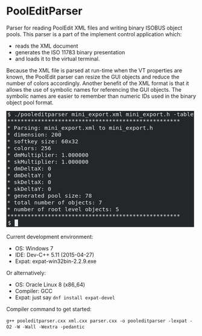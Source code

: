 # PoolEditParser

Parser for reading PoolEdit XML files and writing binary ISOBUS object
pools. This parser is a part of the implement control application
which:
* reads the XML document
* generates the ISO 11783 binary presentation
* and loads it to the virtual terminal.

Because the XML file is parsed at run-time when the VT properties are
known, the PoolEdit parser can resize the GUI objects and reduce the
number of colors accordingly. Another benefit of the XML format is
that it allows the use of symbolic names for referencing the GUI
objects.  The symbolic names are easier to remember than numeric IDs
used in the binary object pool format.

![Parser in terminal window](parserterminal.png)

Current development environment:
* OS: Windows 7
* IDE: Dev-C++ 5.11 (2015-04-27)
* Expat: expat-win32bin-2.2.9.exe

Or alternatively:
* OS: Oracle Linux 8 (x86_64)
* Compiler: GCC
* Expat: just say `dnf install expat-devel`

Compiler command to get started:
```
g++ pooleditparser.cxx xml.cxx parser.cxx -o pooleditparser -lexpat -O2 -W -Wall -Wextra -pedantic
```
